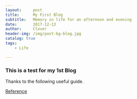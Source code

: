 ```yaml
---
layout:     post
title:      My First Blog
subtitle:   Memory in life for an afternoon and evening
date:       2017-12-13
author:     Clover
header-img: /img/post-bg-blog.jpg
catalog: true
tags:
    - Life

---
```



### This is a test for my 1st Blog
 
Thanks to the following useful guide.

[Reference](https://github.com/Huxpro/huxpro.github.io)







